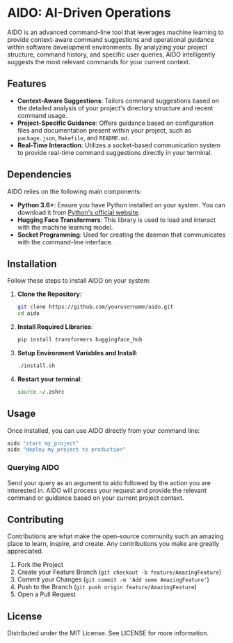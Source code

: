 # AIDO: AI-Driven Operations

AIDO is an advanced command-line tool that leverages machine learning to provide context-aware command suggestions and operational guidance within software development environments. By analyzing your project structure, command history, and specific user queries, AIDO intelligently suggests the most relevant commands for your current context.

## Features

- **Context-Aware Suggestions**: Tailors command suggestions based on the detailed analysis of your project's directory structure and recent command usage.
- **Project-Specific Guidance**: Offers guidance based on configuration files and documentation present within your project, such as `package.json`, `Makefile`, and `README.md`.
- **Real-Time Interaction**: Utilizes a socket-based communication system to provide real-time command suggestions directly in your terminal.

## Dependencies

AIDO relies on the following main components:

- **Python 3.6+**: Ensure you have Python installed on your system. You can download it from [Python's official website](https://www.python.org/downloads/).
- **Hugging Face Transformers**: This library is used to load and interact with the machine learning model.
- **Socket Programming**: Used for creating the daemon that communicates with the command-line interface.

## Installation

Follow these steps to install AIDO on your system:

1. **Clone the Repository**:
   ```bash
   git clone https://github.com/yourusername/aido.git
   cd aido
   ```

2. **Install Required Libraries**:
    ```bash
    pip install transformers huggingface_hub
    ```

3. **Setup Environment Variables and Install**:
    ```bash
    ./install.sh
    ```

4. **Restart your terminal**:
    ```bash
    source ~/.zshrc
    ```

## Usage

Once installed, you can use AIDO directly from your command line:

```bash
aido "start my_project"
aido "deploy my_project to production"
```

### Querying AIDO

Send your query as an argument to aido followed by the action you are interested in. AIDO will process your request and provide the relevant command or guidance based on your current project context.


## Contributing

Contributions are what make the open-source community such an amazing place to learn, inspire, and create. Any contributions you make are greatly appreciated.

1. Fork the Project
2. Create your Feature Branch (`git checkout -b feature/AmazingFeature`)
3. Commit your Changes (`git commit -m 'Add some AmazingFeature'`)
4. Push to the Branch (`git push origin feature/AmazingFeature`)
5. Open a Pull Request

## License

Distributed under the MIT License. See LICENSE for more information.






